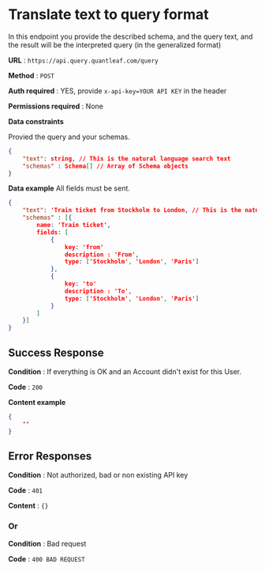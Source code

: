 # Translate text to query format

In this endpoint you provide the described schema, and the query text, and the result will be the interpreted query (in the generalized format)

**URL** : `https://api.query.quantleaf.com/query`

**Method** : `POST`

**Auth required** : YES, provide `x-api-key=YOUR API KEY` in the header

**Permissions required** : None

**Data constraints**

Provied the query and your schemas.

```json
{
    "text": string, // This is the natural language search text
    "schemas" : Schema[] // Array of Schema objects
}
```

**Data example** All fields must be sent.

```json
{
    "text": 'Train ticket from Stockholm to London, // This is the natural language search text
    "schemas" : [{
        name: 'Train ticket',
        fields: [
            {
                key: 'from'
                description : 'From',
                type: ['Stockholm', 'London', 'Paris']
            },
            {
                key: 'to'
                description : 'To',
                type: ['Stockholm', 'London', 'Paris']
            }
        ]
    }]
}
```

## Success Response

**Condition** : If everything is OK and an Account didn't exist for this User.

**Code** : `200`

**Content example**

```json
{
    ""
}
```

## Error Responses

**Condition** : Not authorized, bad or non existing API key

**Code** : `401`

**Content** : `{}`

### Or

**Condition** : Bad request

**Code** : `400 BAD REQUEST`



